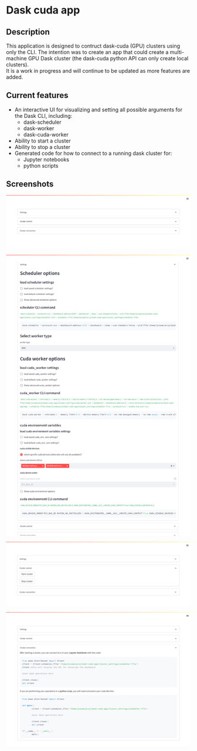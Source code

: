 # Dask cuda app  

## Description  
  
This application is designed to contruct dask-cuda (GPU) clusters using only the CLI. 
The intention was to create an app that could create a multi-machine GPU Dask cluster (the dask-cuda python API can only create local clusters).  
It is a work in progress and will continue to be updated as more features are added. 

## Current features

+ An interactive UI for visualizing and setting all possible arguments for the Dask CLI, including:
	+ dask-scheduler
	+ dask-worker
	+ dask-cuda-worker
+ Ability to start a cluster
+ Ability to stop a cluster
+ Generated code for how to connect to a running dask cluster for:  
	+ Jupyter notebooks
	+ python scripts

## Screenshots
  
![](images/collapsed.png)  
  
![](images/settings.png)  
  
![](images/control.png)  
  
![](images/connect.png)  
